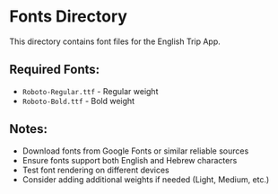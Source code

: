# Fonts Directory

This directory contains font files for the English Trip App.

## Required Fonts:
- `Roboto-Regular.ttf` - Regular weight
- `Roboto-Bold.ttf` - Bold weight

## Notes:
- Download fonts from Google Fonts or similar reliable sources
- Ensure fonts support both English and Hebrew characters
- Test font rendering on different devices
- Consider adding additional weights if needed (Light, Medium, etc.)
